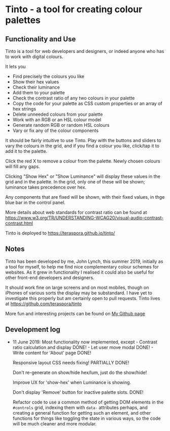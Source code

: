 # Tinto - a tool for creating colour palettes

## Functionality and Use

Tinto is a tool for web developers and designers, or indeed anyone who has to work with digital colours.

It lets you

- Find precisely the colours you like
- Show their hex values
- Check their luminance
- Add them to your palette
- Check the contrast ratio of any two colours in your palette
- Copy the code for your palette as CSS custom properties or an array of hex strings
- Delete unneeded colours from your palette
- Work with an RGB or an HSL colour model
- Generate random RGB or random HSL colours
- Vary or fix any of the colour components

It should be fairly intuitive to use Tinto. Play with the buttons and sliders to vary the colours in the grid, and if you find a colour you like, click/tap it to add it to the palette.

Click the red X to remove a colour from the palette.   Newly chosen colours will fill any gaps.

Clicking "Show Hex" or "Show Luminance" will display these values in the grid and in the palette.   In the grid, only one of these will be shown; luminance takes precedence over hex.

Any components that are fixed will be shown, with their fixed values, in thge blue bar in the control panel.

More details about web standards for contrast ratio can be found at https://www.w3.org/TR/UNDERSTANDING-WCAG20/visual-audio-contrast-contrast.html

Tinto is deployed to https://teraspora.github.io/tinto/

## Notes

Tinto has been developed by me, John Lynch, this summer 2019, initially as a tool for myself, to help me find nice complementary colour schemes for websites.   As it grew in functionality I realised it could also be useful for other front-end developers and designers.

It should work fine on large screens and on most mobiles, though on iPhones of various sorts the display may be substandard.   I have yet to investigate this properly but am certainly open to pull requests.   Tinto lives at https://github.com/teraspora/tinto

More fun and interesting projects can be found on [My Github page](https://github.com/teraspora/)


## Development log

* 11 June 2019:
    Most functionality now implemented, except
        - Contrast ratio calculation and display DONE!
        - Let user move modal DONE!
        - Write content for 'About' page DONE!

    Responsive layout CSS needs fixing! PARTIALLY DONE!
    
    Don't re-generate on show/hide hex/lum, just do the show/hide!

    Improve UX for 'show-hex' when Luminance is showing.

    Don't display 'Remove' button for inactive palette slots. DONE!

    Refactor code to use a common method of getting DOM elements in the `#controls` grid, indexing them with `data-` attributes perhaps, and creating a general function for getting such an element, and other functions for things like toggling the state in various ways, so the code will be much cleaner and more modular.

    


